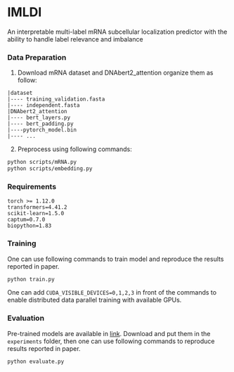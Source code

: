 # IMLDI
An interpretable multi-label mRNA subcellular localization predictor with the ability to handle label relevance and imbalance
### Data Preparation
1. Download mRNA dataset and DNAbert2_attention organize them as follow:
```
|dataset
|---- training_validation.fasta
|---- independent.fasta
|DNAbert2_attention
|---- bert_layers.py
|---- bert_padding.py
|----pytorch_model.bin
|---- ...
```

2. Preprocess using following commands:
```bash
python scripts/mRNA.py
python scripts/embedding.py
```

### Requirements
```
torch >= 1.12.0
transformers=4.41.2
scikit-learn=1.5.0
captum=0.7.0
biopython=1.83
```

### Training
One can use following commands to train model and reproduce the results reported in paper.
```bash
python train.py 
```
One can add `CUDA_VISIBLE_DEVICES=0,1,2,3` in front of the commands to enable distributed data parallel training with available GPUs.
### Evaluation

Pre-trained models are available in [link](https://pan.seu.edu.cn:443/link/524D2C7E5F89C0B2017AF5A746BD84BC). Download and put them in the `experiments` folder, then one can use following commands to reproduce results reported in paper.
```bash
python evaluate.py
```
